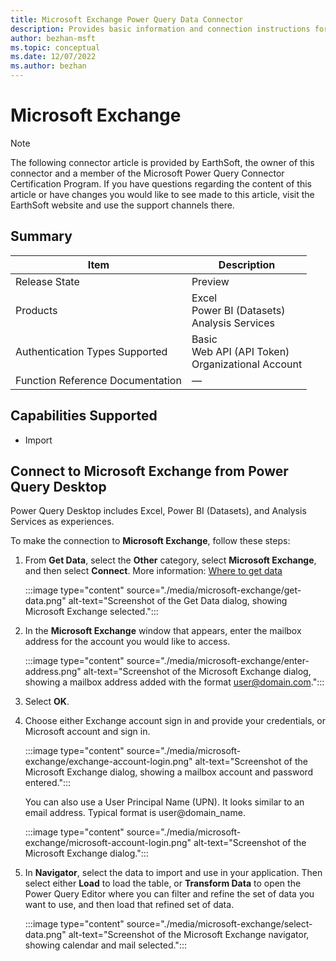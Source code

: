 ```yaml
---
title: Microsoft Exchange Power Query Data Connector
description: Provides basic information and connection instructions for the Microsoft Exchange connector
author: bezhan-msft
ms.topic: conceptual
ms.date: 12/07/2022
ms.author: bezhan
---
```


# Microsoft Exchange

>[!Note]
>The following connector article is provided by EarthSoft, the owner of this connector and a member of the Microsoft Power Query Connector Certification Program. If you have questions regarding the content of this article or have changes you would like to see made to this article, visit the EarthSoft website and use the support channels there.

## Summary

| Item | Description |
| ------- | ---------- |
| Release State | Preview |
| Products | Excel <br/> Power BI (Datasets)<br/> Analysis Services |
| Authentication Types Supported | Basic<br/>Web API (API Token)<br/>Organizational Account |
| Function Reference Documentation | &mdash; |

## Capabilities Supported

- Import

## Connect to Microsoft Exchange from Power Query Desktop

Power Query Desktop includes Excel, Power BI (Datasets), and Analysis Services as experiences.

To make the connection to **Microsoft Exchange**, follow these steps:

1. From **Get Data**, select the **Other** category, select **Microsoft Exchange**, and then select **Connect**. More information: [Where to get data](../where-to-get-data.md)

   :::image type="content" source="./media/microsoft-exchange/get-data.png" alt-text="Screenshot of the Get Data dialog, showing Microsoft Exchange selected.":::

1. In the **Microsoft Exchange** window that appears, enter the mailbox address for the account you would like to access.

   :::image type="content" source="./media/microsoft-exchange/enter-address.png" alt-text="Screenshot of the Microsoft Exchange dialog, showing a mailbox address added with the format user@domain.com.":::

1. Select **OK**.

1. Choose either Exchange account sign in and provide your credentials, or Microsoft account and sign in.

   :::image type="content" source="./media/microsoft-exchange/exchange-account-login.png" alt-text="Screenshot of the Microsoft Exchange dialog, showing a mailbox account and password entered.":::

   You can also use a User Principal Name (UPN). It looks similar to an email address. Typical format is user@domain_name.

   :::image type="content" source="./media/microsoft-exchange/microsoft-account-login.png" alt-text="Screenshot of the Microsoft Exchange dialog.":::

1. In **Navigator**, select the data to import and use in your application. Then select either **Load** to load the table, or **Transform Data** to open the Power Query Editor where you can filter and refine the set of data you want to use, and then load that refined set of data.

   :::image type="content" source="./media/microsoft-exchange/select-data.png" alt-text="Screenshot of the Microsoft Exchange navigator, showing calendar and mail selected.":::
